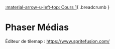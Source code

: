 [:material-arrow-u-left-top: Cours 1](./cours01.md){ .breadcrumb }

# Phaser Médias

Éditeur de tilemap : https://www.spritefusion.com/

